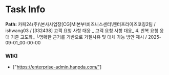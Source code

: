 # Task Info

**Path:** 카페24(주)\본사사업장\[CG]MI본부\비즈니스센터\엔터프라이즈코칭2팀 / ishwang03 / [332438] 고객 요청 사항 대응 _ 고객 요청 사항 대응_ 4. 반복 요청 응대 기준 고도화_ └명확한 근거를 기반으로 거절사유 및 대체 가능 방안 제시 / 2025-09-01_00-00-00

### WIKI
- ["https://enterprise-admin.hanpda.com/"]

